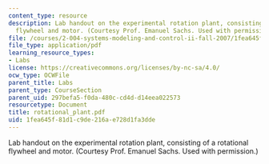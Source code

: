 ```yaml
---
content_type: resource
description: Lab handout on the experimental rotation plant, consisting of a rotational
  flywheel and motor. (Courtesy Prof. Emanuel Sachs. Used with permission.)
file: /courses/2-004-systems-modeling-and-control-ii-fall-2007/1fea645f81d1c9de216ae728d1fa3dde_rotational_plant.pdf
file_type: application/pdf
learning_resource_types:
- Labs
license: https://creativecommons.org/licenses/by-nc-sa/4.0/
ocw_type: OCWFile
parent_title: Labs
parent_type: CourseSection
parent_uid: 297befa5-f0da-480c-cd4d-d14eea022573
resourcetype: Document
title: rotational_plant.pdf
uid: 1fea645f-81d1-c9de-216a-e728d1fa3dde
---
```

Lab handout on the experimental rotation plant, consisting of a rotational flywheel and motor. (Courtesy Prof. Emanuel Sachs. Used with permission.)
